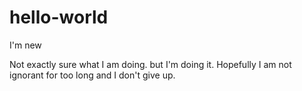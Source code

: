 # hello-world
I'm new

Not exactly sure what I am doing. 
but I'm doing it. Hopefully I am not ignorant for too long and I don't give up.

